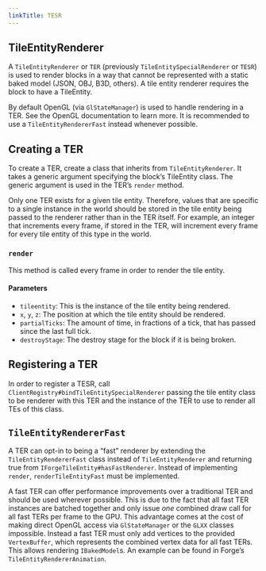 ```yaml
---
linkTitle: TESR
---
```


<article class="docs-entry">
<h1 id="tileentityrenderer">TileEntityRenderer<a class="headerlink" href="#tileentityrenderer" title="Permanent link"> </a></h1>
<p>A <code>TileEntityRenderer</code> or <code>TER</code> (previously <code>TileEntitySpecialRenderer</code> or <code>TESR</code>) is used to render blocks in a way that cannot be represented with a static baked model (JSON, OBJ, B3D, others). A tile entity renderer requires the block to have a TileEntity.</p>
<p>By default OpenGL (via <code>GlStateManager</code>) is used to handle rendering in a TER. See the OpenGL documentation to learn more. It is recommended to use a <code>TileEntityRendererFast</code> instead whenever possible.</p>
<h2 id="creating-a-ter">Creating a TER<a class="headerlink" href="#creating-a-ter" title="Permanent link"> </a></h2>
<p>To create a TER, create a class that inherits from <code>TileEntityRenderer</code>. It takes a generic argument specifying the block&rsquo;s TileEntity class. The generic argument is used in the TER&rsquo;s <code>render</code> method.</p>
<p>Only one TER exists for a given tile entity. Therefore, values that are specific to a single instance in the world should be stored in the tile entity being passed to the renderer rather than in the TER itself. For example, an integer that increments every frame, if stored in the TER, will increment every frame for every tile entity of this type in the world.</p>
<h3 id="render"><code>render</code><a class="headerlink" href="#render" title="Permanent link"> </a></h3>
<p>This method is called every frame in order to render the tile entity. </p>
<h4 id="parameters">Parameters<a class="headerlink" href="#parameters" title="Permanent link"> </a></h4>
<ul>
<li><code>tileentity</code>: This is the instance of the tile entity being rendered.</li>
<li><code>x</code>, <code>y</code>, <code>z</code>: The position at which the tile entity should be rendered.</li>
<li><code>partialTicks</code>: The amount of time, in fractions of a tick, that has passed since the last full tick.</li>
<li><code>destroyStage</code>: The destroy stage for the block if it is being broken.</li>
</ul>
<h2 id="registering-a-ter">Registering a TER<a class="headerlink" href="#registering-a-ter" title="Permanent link"> </a></h2>
<p>In order to register a TESR, call <code>ClientRegistry#bindTileEntitySpecialRenderer</code> passing the tile entity class to be renderer with this TER and the instance of the TER to use to render all TEs of this class.</p>
<h2 id="tileentityrendererfast"><code>TileEntityRendererFast</code><a class="headerlink" href="#tileentityrendererfast" title="Permanent link"> </a></h2>
<p>A TER can opt-in to being a &ldquo;fast&rdquo; renderer by extending the <code>TileEntityRendererFast</code> class instead of <code>TileEntityRenderer</code> and returning true from <code>IForgeTileEntity#hasFastRenderer</code>. Instead of implementing <code>render</code>, <code>renderTileEntityFast</code> must be implemented.</p>
<p>A fast TER can offer performance improvements over a traditional TER and should be used wherever possible. This is due to the fact that all fast TER instances are batched together and only issue <em>one</em> combined draw call for all fast TERs per frame to the GPU. This advantage comes at the cost of making direct OpenGL access via <code>GlStateManager</code> or the <code>GLXX</code> classes impossible. Instead a fast TER must only add vertices to the provided <code>VertexBuffer</code>, which represents the combined vertex data for all fast TERs. This allows rendering <code>IBakedModel</code>s. An example can be found in Forge&rsquo;s <code>TileEntityRendererAnimation</code>.</p>
</article>